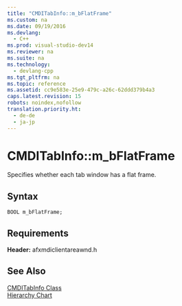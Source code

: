 ```yaml
---
title: "CMDITabInfo::m_bFlatFrame"
ms.custom: na
ms.date: 09/19/2016
ms.devlang: 
  - C++
ms.prod: visual-studio-dev14
ms.reviewer: na
ms.suite: na
ms.technology: 
  - devlang-cpp
ms.tgt_pltfrm: na
ms.topic: reference
ms.assetid: cc9e583e-25e9-479c-a26c-62ddd379b4a3
caps.latest.revision: 15
robots: noindex,nofollow
translation.priority.ht: 
  - de-de
  - ja-jp
---
```

# CMDITabInfo::m_bFlatFrame
Specifies whether each tab window has a flat frame.  
  
## Syntax  
  
```  
BOOL m_bFlatFrame;  
```  
  
## Requirements  
 **Header:** afxmdiclientareawnd.h  
  
## See Also  
 [CMDITabInfo Class](../vs140/CMDITabInfo-Class.md)   
 [Hierarchy Chart](../vs140/Hierarchy-Chart.md)